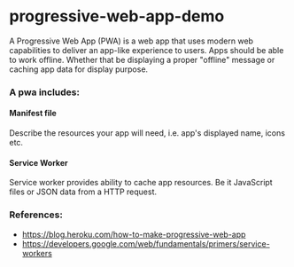 # progressive-web-app-demo
A Progressive Web App (PWA) is a web app that uses modern web capabilities to deliver an app-like experience to users. Apps should be able to work offline. Whether that be displaying a proper "offline" message or caching app data for display purpose.

### A pwa includes:
#### Manifest file
Describe the resources your app will need, i.e. app's displayed name, icons etc.

#### Service Worker
Service worker provides ability to cache app resources. Be it JavaScript files or JSON data from a HTTP request.

### References:
- https://blog.heroku.com/how-to-make-progressive-web-app
- https://developers.google.com/web/fundamentals/primers/service-workers
